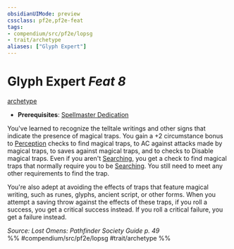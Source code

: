 ```yaml
---
obsidianUIMode: preview
cssclass: pf2e,pf2e-feat
tags:
- compendium/src/pf2e/lopsg
- trait/archetype
aliases: ["Glyph Expert"]
---
```

# Glyph Expert  *Feat 8*  
[archetype](rules/traits/archetype.md "Archetype Feat Trait")  

- **Prerequisites**: [Spellmaster Dedication](compendium/feats/spellmaster-dedication-locg.md)

You've learned to recognize the telltale writings and other signs that indicate the presence of magical traps. You gain a +2 circumstance bonus to [Perception](compendium/skills.md#Perception) checks to find magical traps, to AC against attacks made by magical traps, to saves against magical traps, and to checks to Disable magical traps. Even if you aren't [Searching](rules/actions/search.md), you get a check to find magical traps that normally require you to be [Searching](rules/actions/search.md). You still need to meet any other requirements to find the trap.

You're also adept at avoiding the effects of traps that feature magical writing, such as runes, glyphs, ancient script, or other forms. When you attempt a saving throw against the effects of these traps, if you roll a success, you get a critical success instead. If you roll a critical failure, you get a failure instead.

*Source: Lost Omens: Pathfinder Society Guide p. 49*  
%% #compendium/src/pf2e/lopsg #trait/archetype %%